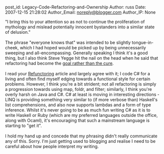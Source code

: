 post_id: Legacy-Code-Refactoring-and-Ownership
Author: russ
Date: 2007-12-15 21:28:02
Author_Email: noreply@blogger.com
Author_IP: None

&quot;I bring this to your attention so as not to continue the proliferation of mythology and mislead potentially innocent bystanders into a similar state of delusion.&quot;<br /><br />The phrase &quot;everyone knows that&quot; was intended to be slightly tongue-in-cheek, which I had hoped would be picked up by being unnecessarily sweeping and all-encompassing. Generally speaking I think it&#39;s a good thing, but I also think Steve Yegge hit the nail on the head when he said that refactoring had become the <a href="http://steve.yegge.googlepages.com/transformation" rel="nofollow">goal rather than the cure</a>.<br /><br />I read your <a href="https://tonymorris.github.io/blog/posts/refunctoring/" rel="nofollow">Refunctoring</a> article and largely agree with it; I code C# for a living and often find myself edging towards a functional style for certain problems. However, I think you&#39;re a bit strident; not all refactoring is simply a progression towards using map, foldr, and filter; similarly, I think you&#39;re overly harsh on Java and C#. C# at least is moving in interesting directions - LINQ is providing something very similar to (if more verbose than) Haskell&#39;s list comprehensions, and also now supports lambdas and a form of type inference. Whilst it&#39;s never going to be as much fun writing C# as it is to write Haskell or Ruby (which are my preferred languages outside the office, along with Ocaml), it&#39;s encouraging that such a mainstream language is starting to &quot;get it&quot;. <br /><br />I hold my hand up and concede that my phrasing didn&#39;t really communicate any of this. Sorry. I&#39;m just getting used to blogging and realise I need to be careful about how people interpret my writing.
